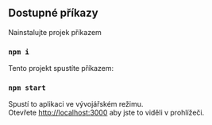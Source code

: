 ## Dostupné příkazy

Nainstalujte projek příkazem

### `npm i`


Tento projekt spustíte příkazem:

### `npm start`

Spustí to aplikaci ve vývojářském režimu.\
Otevřete [http://localhost:3000](http://localhost:3000) aby jste to viděli v prohlížeči.
